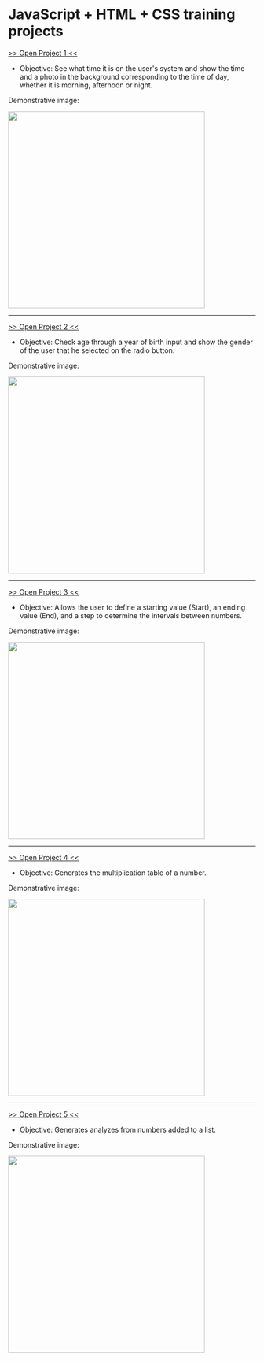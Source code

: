 # JavaScript + HTML + CSS training projects

<a href="https://luangf.github.io/Javascript-HTML-CSS/projeto1/" target="_blank">>> Open Project 1 <<</a>

* Objective: See what time it is on the user's system and show the time and a photo in the background corresponding to the time of day, whether it is morning, afternoon or night.

Demonstrative image:

<img src="https://github.com/user-attachments/assets/e8d0464b-6079-4553-83b0-9c563fd13e7d" width="400px">

---

<a href="https://luangf.github.io/Javascript-HTML-CSS/projeto2/" target="_blank">>> Open Project 2 <<</a>

* Objective: Check age through a year of birth input and show the gender of the user that he selected on the radio button.

Demonstrative image:

<img src="https://github.com/user-attachments/assets/d7d0234d-7b08-4e53-b732-1f6d8c4e4f63" width="400px">

---

<a href="https://luangf.github.io/Javascript-HTML-CSS/projeto3/" target="_blank">>> Open Project 3 <<</a>

* Objective: Allows the user to define a starting value (Start), an ending value (End), and a step to determine the intervals between numbers.

Demonstrative image:

<img src="https://github.com/user-attachments/assets/2db31fd9-bb5b-489b-8367-3776c7fe2bef" width="400px">

---

<a href="https://luangf.github.io/Javascript-HTML-CSS/projeto4/" target="_blank">>> Open Project 4 <<</a>

* Objective: Generates the multiplication table of a number.

Demonstrative image:

<img src="https://github.com/user-attachments/assets/3910a04b-2813-437c-b214-7f28ccd65b8a" width="400px">

---

<a href="https://luangf.github.io/Javascript-HTML-CSS/projeto5/" target="_blank">>> Open Project 5 <<</a>

* Objective: Generates analyzes from numbers added to a list.

Demonstrative image:

<img src="https://github.com/user-attachments/assets/a7d497b9-fc1d-4bc8-b9bc-1252bf8c9f16" width="400px">
